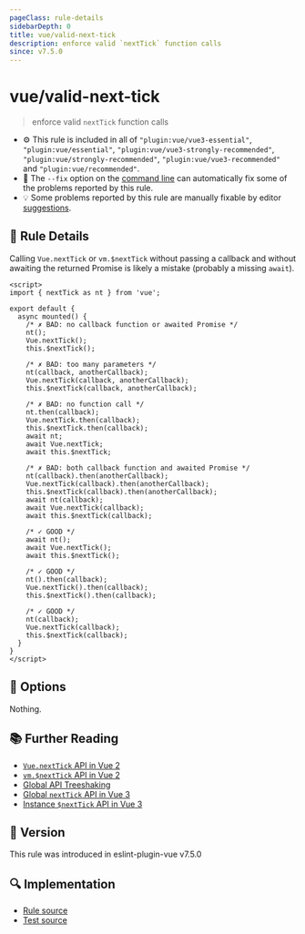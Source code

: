 ```yaml
---
pageClass: rule-details
sidebarDepth: 0
title: vue/valid-next-tick
description: enforce valid `nextTick` function calls
since: v7.5.0
---
```

# vue/valid-next-tick

> enforce valid `nextTick` function calls

- :gear: This rule is included in all of `"plugin:vue/vue3-essential"`, `"plugin:vue/essential"`, `"plugin:vue/vue3-strongly-recommended"`, `"plugin:vue/strongly-recommended"`, `"plugin:vue/vue3-recommended"` and `"plugin:vue/recommended"`.
- :wrench: The `--fix` option on the [command line](https://eslint.org/docs/user-guide/command-line-interface#fixing-problems) can automatically fix some of the problems reported by this rule.
- :bulb: Some problems reported by this rule are manually fixable by editor [suggestions](https://eslint.org/docs/developer-guide/working-with-rules#providing-suggestions).

## :book: Rule Details

Calling `Vue.nextTick` or `vm.$nextTick` without passing a callback and without awaiting the returned Promise is likely a mistake (probably a missing `await`).

<eslint-code-block fix :rules="{'vue/valid-next-tick': ['error']}">

```vue
<script>
import { nextTick as nt } from 'vue';

export default {
  async mounted() {
    /* ✗ BAD: no callback function or awaited Promise */
    nt();
    Vue.nextTick();
    this.$nextTick();

    /* ✗ BAD: too many parameters */
    nt(callback, anotherCallback);
    Vue.nextTick(callback, anotherCallback);
    this.$nextTick(callback, anotherCallback);

    /* ✗ BAD: no function call */
    nt.then(callback);
    Vue.nextTick.then(callback);
    this.$nextTick.then(callback);
    await nt;
    await Vue.nextTick;
    await this.$nextTick;

    /* ✗ BAD: both callback function and awaited Promise */
    nt(callback).then(anotherCallback);
    Vue.nextTick(callback).then(anotherCallback);
    this.$nextTick(callback).then(anotherCallback);
    await nt(callback);
    await Vue.nextTick(callback);
    await this.$nextTick(callback);

    /* ✓ GOOD */
    await nt();
    await Vue.nextTick();
    await this.$nextTick();

    /* ✓ GOOD */
    nt().then(callback);
    Vue.nextTick().then(callback);
    this.$nextTick().then(callback);

    /* ✓ GOOD */
    nt(callback);
    Vue.nextTick(callback);
    this.$nextTick(callback);
  }
}
</script>
```

</eslint-code-block>

## :wrench: Options

Nothing.

## :books: Further Reading

- [`Vue.nextTick` API in Vue 2](https://vuejs.org/v2/api/#Vue-nextTick)
- [`vm.$nextTick` API in Vue 2](https://vuejs.org/v2/api/#vm-nextTick)
- [Global API Treeshaking](https://v3.vuejs.org/guide/migration/global-api-treeshaking.html)
- [Global `nextTick` API in Vue 3](https://v3.vuejs.org/api/global-api.html#nexttick)
- [Instance `$nextTick` API in Vue 3](https://v3.vuejs.org/api/instance-methods.html#nexttick)

## :rocket: Version

This rule was introduced in eslint-plugin-vue v7.5.0

## :mag: Implementation

- [Rule source](https://github.com/vuejs/eslint-plugin-vue/blob/master/lib/rules/valid-next-tick.js)
- [Test source](https://github.com/vuejs/eslint-plugin-vue/blob/master/tests/lib/rules/valid-next-tick.js)
